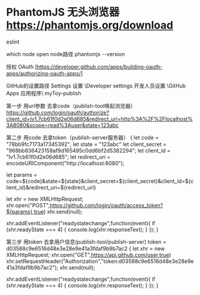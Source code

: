 # PhantomJS 无头浏览器 https://phantomjs.org/download

eslint

which node open node路径 phantomjs --version

授权 OAuth [https://developer.github.com/apps/building-oauth-apps/authorizing-oauth-apps/]

GitHub的设置路径 Settings 设置 \Developer settings 开发人员设置 \GitHub Apps 应用程序\ myToy-publish

第一步 用url参数 去拿code（publish-tool唤起浏览器） https://github.com/login/oauth/authorize?client_id=Iv1.7cb61f0d2e06d685&redirect_uri=http%3A%2F%2Flocalhost%3A8080&scope=read%3Auser&state=123abc

第二步 用code 去拿token（publish-server服务器） { let code = "78bb9fc7173a17345392"; let state = "123abc" let client_secret = "968bb836423158af9d165495c0dd6bf2d5382294"; let client_id = "Iv1.7cb61f0d2e06d685"; let redirect_uri = encodeURIComponent("http://localhost:8080");

let params = code=${code}&state=${state}&client_secret=${client_secret}&client_id=${client_id}&redirect_uri=${redirect_uri}

let xhr = new XMLHttpRequest; xhr.open("POST",https://github.com/login/oauth/access_token?${params},true) xhr.send(null);

xhr.addEventListener("readystatechange",function(event){ if (xhr.readyState === 4) { console.log(xhr.responseText); } }); }

第三步 用token 去拿用户信息(publish-tool/publish-server) token = d03588c9e6516d48e3e28e9e41a3fdaf9b9b7ac2 { let xhr = new XMLHttpRequest; xhr.open("GET",https://api.github.com/user,true) xhr.setRequestHeader("Authorization","token:d03588c9e6516d48e3e28e9e41a3fdaf9b9b7ac2"); xhr.send(null);

xhr.addEventListener("readystatechange",function(event){
    if (xhr.readyState === 4) {
        console.log(xhr.responseText);
    }
});
}